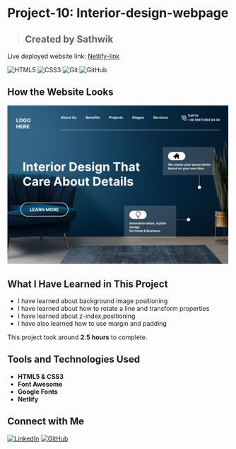 


# Project-10: Interior-design-webpage

>## Created by Sathwik 

Live deployed website link: [Netlify-link](https://interior-design-webpagee.netlify.app/) 
 
![HTML5](https://img.shields.io/badge/HTML5-E34F26?style=for-the-badge&logo=html5&logoColor=white) ![CSS3](https://img.shields.io/badge/CSS3-1572B6?style=for-the-badge&logo=css3&logoColor=white) ![Git](https://img.shields.io/badge/Git-F05032?style=for-the-badge&logo=git&logoColor=white) ![GitHub](https://img.shields.io/badge/GitHub-181717?style=for-the-badge&logo=github&logoColor=white)





## How the Website Looks  
![Image](10.png)

## What I Have Learned in This Project
- I have learned about background image positioning
- I have learned about how to rotate a line and transform properties
- I have learned about z-index,positioning
- I have also learned how to use margin and padding

This project took around **2.5 hours** to complete.


## Tools and Technologies Used
- **HTML5 & CSS3** 
- **Font Awesome** 
- **Google Fonts** 
- **Netlify** 


## Connect with Me

[![LinkedIn](https://img.shields.io/badge/LinkedIn-0077B5?style=for-the-badge&logo=linkedin&logoColor=white)](https://www.linkedin.com/in/sathwik-alagoni-056b692a0/)
[![GitHub](https://img.shields.io/badge/GitHub-181717?style=for-the-badge&logo=github&logoColor=white)](https://github.com/Sathwik-Alagoni)
